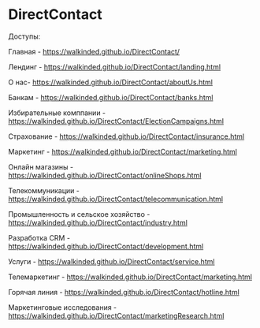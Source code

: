 # DirectContact


Доступы:

Главная - https://walkinded.github.io/DirectContact/

Лендинг - https://walkinded.github.io/DirectContact/landing.html

О нас- https://walkinded.github.io/DirectContact/aboutUs.html

Банкам - https://walkinded.github.io/DirectContact/banks.html

Избирательные комппании - https://walkinded.github.io/DirectContact/ElectionCampaigns.html

Страхование - https://walkinded.github.io/DirectContact/insurance.html

Маркетинг - https://walkinded.github.io/DirectContact/marketing.html

Онлайн магазины - https://walkinded.github.io/DirectContact/onlineShops.html

Телекоммуникации - https://walkinded.github.io/DirectContact/telecommunication.html

Промышленность и сельское хозяйство - https://walkinded.github.io/DirectContact/industry.html

Разработка CRM - https://walkinded.github.io/DirectContact/development.html

Услуги - https://walkinded.github.io/DirectContact/service.html

Телемаркетинг - https://walkinded.github.io/DirectContact/marketing.html

Горячая линия - https://walkinded.github.io/DirectContact/hotline.html

Маркетинговые исследования - https://walkinded.github.io/DirectContact/marketingResearch.html
